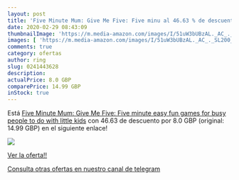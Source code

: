 ```yaml
---
layout: post
title: 'Five Minute Mum: Give Me Five: Five minu al 46.63 % de descuento'
date: 2020-02-29 08:43:09
thumbnailImage: 'https://m.media-amazon.com/images/I/51uW3bUBzAL._AC_._SL200_.jpg'
images: [ 'https://m.media-amazon.com/images/I/51uW3bUBzAL._AC_._SL200_.jpg' ]
comments: true
category: ofertas
author: ring
slug: 0241443628
description:
actualPrice: 8.0 GBP
comparePrice: 14.99 GBP
inStock: true
---
```


Está [Five Minute Mum: Give Me Five: Five minute  easy  fun games for busy people to do with little kids](https://www.amazon.co.uk/dp/0241443628/?tag=redken01-21) con 46.63 de descuento por 8.0 GBP (original: 14.99 GBP) en el siguiente enlace!

[![](https://m.media-amazon.com/images/I/51uW3bUBzAL._AC_._SL200_.jpg)](https://www.amazon.co.uk/dp/0241443628/?tag=redken01-21)

[Ver la oferta!!](https://www.amazon.co.uk/dp/0241443628/?tag=redken01-21)

[Consulta otras ofertas en nuestro canal de telegram](https://t.me/s/ofertas25)
